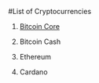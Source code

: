 #List of Cryptocurrencies

1. [Bitcoin Core](https://github.com/ned0flanders/Cryptocoinopoly/blob/master/Cryptos/bitcoincorecard.png)

2. Bitcoin Cash

3. Ethereum

4. Cardano
